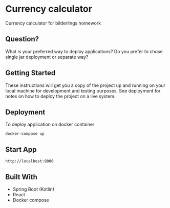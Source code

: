 # Currency calculator

Currency calculator for bilderlings homework

## Question?
What is your preferred way to deploy applications? Do you prefer to chose single jar deployment or separate way? 

## Getting Started

These instructions will get you a copy of the project up and running on your local machine for development and testing purposes. See deployment for notes on how to deploy the project on a live system.


## Deployment
To deploy application on docker container 
```
docker-compose up
```

## Start App
```
http://localhost:9000
```

## Built With

* Spring Boot (Kotlin)
* React
* Docker compose